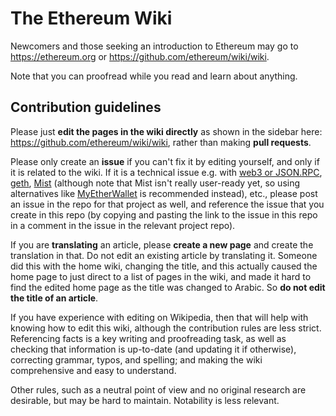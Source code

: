 # The Ethereum Wiki

Newcomers and those seeking an introduction to Ethereum may go to https://ethereum.org or https://github.com/ethereum/wiki/wiki.

Note that you can proofread while you read and learn about anything.

## Contribution guidelines

Please just **edit the pages in the wiki directly** as shown in the sidebar here: https://github.com/ethereum/wiki/wiki, rather than making **pull requests**.

Please only create an **issue** if you can't fix it by editing yourself, and only if it is related to the wiki. If it is a technical issue e.g. with [web3 or JSON.RPC](https://github.com/ethereum/web3.js/issues), [geth](https://github.com/ethereum/go-ethereum/issues), [Mist](https://github.com/ethereum/mist) (although note that Mist isn't really user-ready yet, so using alternatives like [MyEtherWallet](https://www.myetherwallet.com/) is recommended instead), etc., please post an issue in the repo for that project as well, and reference the issue that you create in this repo (by copying and pasting the link to the issue in this repo in a comment in the issue in the relevant project repo).

If you are **translating** an article, please **create a new page** and create the translation in that. Do not edit an existing article by translating it. Someone did this with the home wiki, changing the title, and this actually caused the home page to just direct to a list of pages in the wiki, and made it hard to find the edited home page as the title was changed to Arabic. So **do not edit the title of an article**.

If you have experience with editing on Wikipedia, then that will help with knowing how to edit this wiki, although the contribution rules are less strict. Referencing facts is a key writing and proofreading task, as well as checking that information is up-to-date (and updating it if otherwise), correcting grammar, typos, and spelling; and making the wiki comprehensive and easy to understand.

Other rules, such as a neutral point of view and no original research are desirable, but may be hard to maintain. Notability is less relevant.
